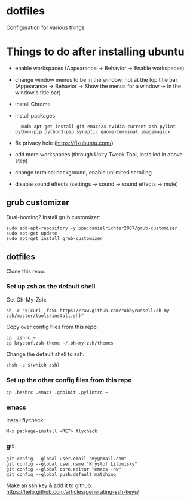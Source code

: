 # dotfiles
Configuration for various things



# Things to do after installing ubuntu

* enable workspaces
  (Appearance -> Behavior -> Enable workspaces)
* change window menus to be in the window, not at the top title bar
  (Appearance -> Behavior -> Show the menus for a window -> In the window's title bar)

* install Chrome
* install packages

        sudo apt-get install git emacs24 nvidia-current zsh pylint python-pip python3-pip synaptic gnome-terminal imagemagick

* fix privacy hole (https://fixubuntu.com/)
* add more workspaces (through Unity Tweak Tool, installed in above step)
* change terminal background, enable unlimited scrolling
* disable sound effects (settings -> sound -> sound effects -> mute)


## grub customizer

Dual-booting? Install grub customizer:

    sudo add-apt-repository -y ppa:danielrichter2007/grub-customizer
    sudo apt-get update
    sudo apt-get install grub-customizer


## dotfiles

Clone this repo.

### Set up zsh as the default shell

Get Oh-My-Zsh:

    sh -c "$(curl -fsSL https://raw.github.com/robbyrussell/oh-my-zsh/master/tools/install.sh)"

Copy over config files from this repo:

    cp .zshrc ~
    cp krystof.zsh-theme ~/.oh-my-zsh/themes

Change the default shell to zsh:

    chsh -s $(which zsh)


### Set up the other config files from this repo

    cp .bashrc .emacs .gdbinit .pylintrc ~




### emacs

Install flycheck:

    M-x package-install <RET> flycheck


### git

    git config --global user.email "my@email.com"
    git config --global user.name "Krystof Litomisky"
    git config --global core.editor "emacs -nw"
    git config --global push.default matching

Make an ssh key & add it to github: https://help.github.com/articles/generating-ssh-keys/


